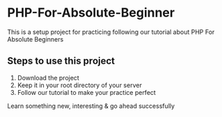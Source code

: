 # PHP-For-Absolute-Beginner
This is a setup project for practicing following our tutorial about PHP For Absolute Beginners

Steps to use this project
------------------------
1. Download the project
2. Keep it in your root directory of your server 
3. Follow our tutorial to make your practice perfect

Learn something new, interesting & go ahead successfully
